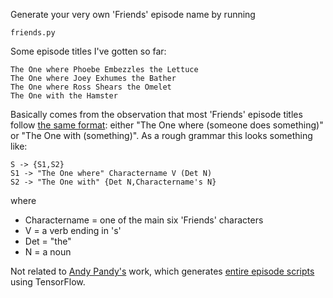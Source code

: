 Generate your very own 'Friends' episode name by running

    friends.py

Some episode titles I've gotten so far:

    The One where Phoebe Embezzles the Lettuce
    The One where Joey Exhumes the Bather
    The One where Ross Shears the Omelet
    The One with the Hamster

Basically comes from the observation that most 'Friends' episode titles follow
[the same format](https://en.wikipedia.org/wiki/List_of_Friends_episodes):
either "The One where (someone does something)" or "The One with (something)".
As a rough grammar this looks something like:

    S -> {S1,S2}
    S1 -> "The One where" Charactername V (Det N)
    S2 -> "The One with" {Det N,Charactername's N}

where

- Charactername = one of the main six 'Friends' characters
- V = a verb ending in 's'
- Det = "the"
- N = a noun

Not related to [Andy Pandy's](https://twitter.com/_Pandy) work, which generates
[entire episode scripts](http://fortune.com/2016/01/21/robot-friends-sequel/)
using TensorFlow.
